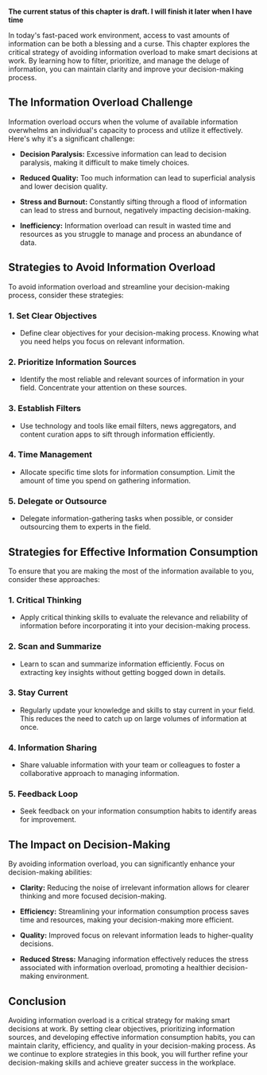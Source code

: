 **The current status of this chapter is draft. I will finish it later when I have time**

In today's fast-paced work environment, access to vast amounts of information can be both a blessing and a curse. This chapter explores the critical strategy of avoiding information overload to make smart decisions at work. By learning how to filter, prioritize, and manage the deluge of information, you can maintain clarity and improve your decision-making process.

The Information Overload Challenge
----------------------------------

Information overload occurs when the volume of available information overwhelms an individual's capacity to process and utilize it effectively. Here's why it's a significant challenge:

* **Decision Paralysis:** Excessive information can lead to decision paralysis, making it difficult to make timely choices.

* **Reduced Quality:** Too much information can lead to superficial analysis and lower decision quality.

* **Stress and Burnout:** Constantly sifting through a flood of information can lead to stress and burnout, negatively impacting decision-making.

* **Inefficiency:** Information overload can result in wasted time and resources as you struggle to manage and process an abundance of data.

Strategies to Avoid Information Overload
----------------------------------------

To avoid information overload and streamline your decision-making process, consider these strategies:

### 1. **Set Clear Objectives**

* Define clear objectives for your decision-making process. Knowing what you need helps you focus on relevant information.

### 2. **Prioritize Information Sources**

* Identify the most reliable and relevant sources of information in your field. Concentrate your attention on these sources.

### 3. **Establish Filters**

* Use technology and tools like email filters, news aggregators, and content curation apps to sift through information efficiently.

### 4. **Time Management**

* Allocate specific time slots for information consumption. Limit the amount of time you spend on gathering information.

### 5. **Delegate or Outsource**

* Delegate information-gathering tasks when possible, or consider outsourcing them to experts in the field.

Strategies for Effective Information Consumption
------------------------------------------------

To ensure that you are making the most of the information available to you, consider these approaches:

### 1. **Critical Thinking**

* Apply critical thinking skills to evaluate the relevance and reliability of information before incorporating it into your decision-making process.

### 2. **Scan and Summarize**

* Learn to scan and summarize information efficiently. Focus on extracting key insights without getting bogged down in details.

### 3. **Stay Current**

* Regularly update your knowledge and skills to stay current in your field. This reduces the need to catch up on large volumes of information at once.

### 4. **Information Sharing**

* Share valuable information with your team or colleagues to foster a collaborative approach to managing information.

### 5. **Feedback Loop**

* Seek feedback on your information consumption habits to identify areas for improvement.

The Impact on Decision-Making
-----------------------------

By avoiding information overload, you can significantly enhance your decision-making abilities:

* **Clarity:** Reducing the noise of irrelevant information allows for clearer thinking and more focused decision-making.

* **Efficiency:** Streamlining your information consumption process saves time and resources, making your decision-making more efficient.

* **Quality:** Improved focus on relevant information leads to higher-quality decisions.

* **Reduced Stress:** Managing information effectively reduces the stress associated with information overload, promoting a healthier decision-making environment.

Conclusion
----------

Avoiding information overload is a critical strategy for making smart decisions at work. By setting clear objectives, prioritizing information sources, and developing effective information consumption habits, you can maintain clarity, efficiency, and quality in your decision-making process. As we continue to explore strategies in this book, you will further refine your decision-making skills and achieve greater success in the workplace.
